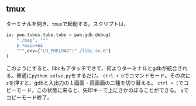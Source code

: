## tmux

ターミナルを開き、`tmux`で起動する。スクリプトは、
```python
io: pwn.tubes.tube.tube = pwn.gdb.debug(
    "./bap", """
    b *main+64 
    """,env={"LD_PRELOAD":"./libc.so.6"}
)
```
このようにすると、libcもアタッチできて、何よりターミナルとgdbが統合される。普通に`python solve.py`をするだけ。
`ctrl + b`でコマンドモード。その次に`z`を押すと、gdbと入出力の１画面・両画面の二種を切り替える。
`ctrl + [`でコピーモード。この状態に来ると、矢印キーで上にさかのぼることができる。
`q`でコピーモード終了。

